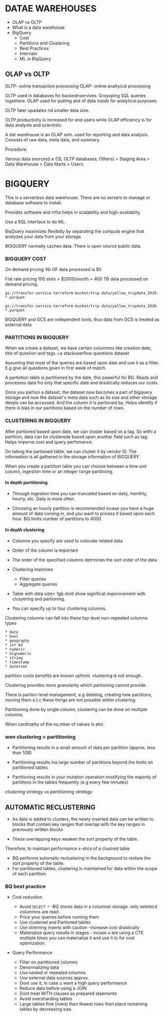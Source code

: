 # DATAE WAREHOUSES

* OLAP vs OLTP
* What is a data warehouse
* BigQuery
    * Cost
    * Partitions and Clustering
    * Best Practices
    * Internals
    * ML in BiqQuery



## OLAP vs OLTP

OLTP- online transaction processing
OLAP- online analtyical processing


OLTP used in databases for backednservives. Groyuping SQL queries togethere. OLAP used for putting alot of data inside for analytical purposes.

OLTP fater upadates nd smaller data size.

OLTP productivity is increased for end users while OLAP efficiency is for data analysts and scientists.

A dat warehouse is an OLAP soln. used for reporting and data analysis. Consists of raw data, meta data, and summary.

Procedure:

Various data sources(i.e OS, OLTP databases, Others) > Staging Area > Data Warehouse > Data Marts > Users.

# BIGQUERY

This is a serverless data warehouse. There are no servers to manage or database software to install.

Provides software and infra helps in scalability and high-avaliablity.

Use a SQL interface to do ML.

BiqQuery maximizes flexibilty by separating the compute engine that analyzes your data from your storage.

BIGQUERY normally caches data. There is open source public data.

### BIGQUERY COST
On demand pricing 1tb OF data processed is $5

Flat rate pricing 100 slots > $2000/month = 400 TB data processed on demand pricing.


`gs://transfer-service-terraform-bucket/trip data/yellow_tripdata_2019-*.parquet`

`gs://transfer-service-terraform-bucket/trip data/yellow_tripdata_2020-*.parquet`
    


BIGQUERY and GCS are independent tools, thus data from GCS is treated as external data

### PARTITIONS IN BIGQUERY
When we create a dataset, we have certain colummns like creation date, title of question and tags. i.e stackoverflow questions dataset

Assuming that most of the queries are based upon date and use it as a filter. E.g give all questions given in first week of match.

A partiotion table is partitioned by the date, this powerful for BG. Reads and processes data fro only that specific date and drastically reduces our costs.

Once you partion a dataset, the dataset now becomes a part of bigquery storage and now the dataset's meta data such as its size and other storage details can be accessed. And the column it is partioned by. Helps identify if there is bias in our partitions based on the number of rows.


### CLUSTERING IN BIGQUERY
After partioned based upon date, we can cluster based on a tag. So withi a partition, data can be clusterede based upon another field such as tag. Helps imporve cost and query perfomance.

On taking the partioned table, we can cluster it by vendor ID. The information is all gathered in the storage information of BIGQUERY.

When you create a partition table you can choose between a time unit column, ingestion time or an integer range partitioing.

#### In depth partitioning
* Through ingestion time you can truncated based on daily, monthly, hourly, etc. Daily is more often.

* Choosing an hourly partition is recommended incase you have a huge amount of data coming in, and you want to pricess it based upon each hour. BQ limits number of partitions to 4000. 


#### In depth clustering
* Columns you specify are used to colocate related data
* Order of the column is important
* The order of the specified columns detrmines the sort order of the data.
* Clustering improves 
    * Filter queries
    * Aggregate queries 

* Table with data size< 1gb dont show significat imporovement with clusyering and partioning.
* You can specify up to four clustering columns.


Clustering columns can fall into these top-level non-repeated columns types 

    * date 
    * bool 
    * geography 
    * int 64 
    * numeric
    * bignumeric
    * string
    * timestamp
    * datetime

partition costs benefits are known upfront. vlustering is not enough.

Clustering provides more granularity which partioning cannot provide. 

There is partion-level management, e.g deleting, creating new partitions, moving them e.t.c these things are not possible within clustering

Partitioning done by single column, clustering can be done on multiple columns.

When cardinality of the nu,mber of values is alot.


### wen clustering > partitioning 

* Partitioning results in a small amount of data per partition (approx. less than 1GB)

* Partitioning results ina large number of partitions beyond the limits on partitioned tables 

* Partitioning results in your mutation operation modifying the majority of partitions in the tables frequently (e.g every few minutes)

_clustering strategy vs partitiioning strategy_

## AUTOMATIC RECLUSTERING 

* As data is added to clusters, the newly inserted data can be written to blocks that contain key ranges that overlap with the key ranges in previously written blocks

* These overlapping keys weaken the sort property of the table.

Therefore, to maintain performance x-stics  of a clustred table 
- BQ performs automatic reclustering in the background to restore the sort property of the table.
- For partitioned tables, clustering is maintained for data within the scope of each partition.

### BQ best practice 
* Cost reduction
  - Avoid `SELECT *` -BQ stores data in a columnar  storage. only seletecd colummns are read.
  - Price your queries before running them
  - Use clustered and Partioned tables 
  - Use streming inserts with caution -increase cost drastically
  - Materialize query results in stages - incase u are using a CTE multiple times you can materialize it and use it to for cost optimization.


* Query Performance 
    - Filter on partitioned columns 
    - Denormalizing data 
    - Use nested or repeated columns
    - Use external data sources approx.
    - Dont use it, in case u want a high query performance
    - Reduce data before using a JOIN 
    - Dont treat WITH clauses as prepared staements 
    - Avoid oversharding tables
    - Large tables first (rows) then fewest rows then place remaining tables by decreasing size.
